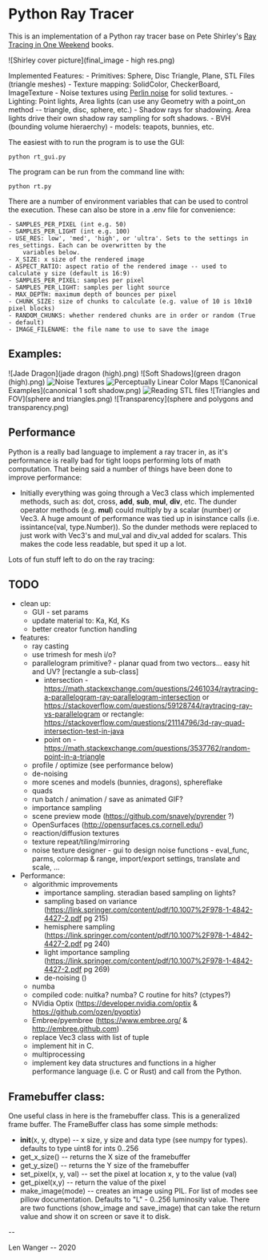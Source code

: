 # Python Ray Tracer

This is an implementation of a Python ray tracer base on Pete Shirley's [Ray Tracing in One Weekend](https://raytracing.github.io/) books.

![Shirley cover picture](final_image - high res.png)

Implemented Features:
    - Primitives: Sphere, Disc Triangle, Plane, STL Files (triangle meshes)
    - Texture mapping: SolidColor, CheckerBoard, ImageTexture
    - Noise textures using [Perlin noise](https://en.wikipedia.org/wiki/Perlin_noise) for solid textures.
    - Lighting: Point lights, Area lights (can use any Geometry with a point_on method -- triangle, disc, 
        sphere, etc.) 
    - Shadow rays for shadowing. Area lights drive their own shadow ray sampling for soft shadows.
    - BVH (bounding volume hieraerchy)
    - models: teapots, bunnies, etc.

The easiest with to run the program is to use the GUI:

    python rt_gui.py

The program can be run from the command line with:

    python rt.py

There are a number of environment variables that can be used to control the execution. These can also be store
in a .env file for convenience:

    - SAMPLES_PER_PIXEL (int e.g. 50)
    - SAMPLES_PER_LIGHT (int e.g. 100)
    - USE_RES: low', 'med', 'high', or 'ultra'. Sets to the settings in res_settings. Each can be overwritten by the
        variables below.
    - X_SIZE: x size of the rendered image
    - ASPECT_RATIO: aspect ratio of the rendered image -- used to calculate y size (default is 16:9)
    - SAMPLES_PER_PIXEL: samples per pixel
    - SAMPLES_PER_LIGHT: samples per light source
    - MAX_DEPTH: maximum depth of bounces per pixel
    - CHUNK_SIZE: size of chunks to calculate (e.g. value of 10 is 10x10 pixel blocks)
    - RANDOM_CHUNKS: whether rendered chunks are in order or random (True - default)
    - IMAGE_FILENAME: the file name to use to save the image

## Examples:

![Jade Dragon](jade dragon (high).png)
![Soft Shadows](green dragon (high).png)
![Noise Textures](noise_1.png.png)
![Perceptually Linear Color Maps](fire_texture.png)
![Canonical Examples](canonical 1 soft shadow.png)
![Reading STL files](gyroid.png)
![Triangles and FOV](sphere and triangles.png)
![Transparency](sphere and polygons and transparency.png)


## Performance

Python is a really bad language to implement a ray tracer in, as it's performance is really bad for tight loops
performing lots of math computation. That being said a number of things have been done to improve performance:
 
- Initially everything was going through a Vec3 class which implemented methods, such as: dot, cross, __add__, 
__sub__, __mul__, __div__, etc. The dunder operator methods (e.g. __mul__) could multiply by a scalar (number)
or Vec3. A huge amount of performance was tied up in isinstance calls (i.e. issintance(val, type.Number)). So the
dunder methods were replaced to just work with Vec3's and mul_val and div_val added for scalars. This makes the code
less readable, but sped it up a lot.

Lots of fun stuff left to do on the ray tracing:

## TODO

- clean up:
    - GUI - set params
    - update material to: Ka, Kd, Ks
    - better creator function handling
- features:
    - ray casting
    - use trimesh for mesh i/o?
    - parallelogram primitive? - planar quad from two vectors... easy hit and UV? [rectangle a sub-class]
        - intersection - https://math.stackexchange.com/questions/2461034/raytracing-a-parallelogram-ray-parallelogram-intersection
            or https://stackoverflow.com/questions/59128744/raytracing-ray-vs-parallelogram
            or rectangle: https://stackoverflow.com/questions/21114796/3d-ray-quad-intersection-test-in-java
        - point on - https://math.stackexchange.com/questions/3537762/random-point-in-a-triangle
    - profile / optimize (see performance below)
    - de-noising
    - more scenes and models (bunnies, dragons), sphereflake
    - quads
    - run batch / animation / save as animated GIF?
    - importance sampling
    - scene preview mode (https://github.com/snavely/pyrender ?)
    - OpenSurfaces (http://opensurfaces.cs.cornell.edu/)
    - reaction/diffusion textures
    - texture repeat/tiling/mirroring
    - noise texture designer - gui to design noise functions - eval_func, parms, 
        colormap & range, import/export settings, translate and scale, ...
- Performance:
    - algorithmic improvements 
        - importance sampling. steradian based sampling on lights?
        - sampling based on variance (https://link.springer.com/content/pdf/10.1007%2F978-1-4842-4427-2.pdf pg 215)
        - hemisphere sampling (https://link.springer.com/content/pdf/10.1007%2F978-1-4842-4427-2.pdf pg 240)
        - light importance sampling (https://link.springer.com/content/pdf/10.1007%2F978-1-4842-4427-2.pdf pg 269)
        - de-noising ()
    - numba
    - compiled code: nuitka? numba? C routine for hits? (ctypes?)
    - NVidia Optix (https://developer.nvidia.com/optix & https://github.com/ozen/pyoptix)
    - Embree/pyembree (https://www.embree.org/ & http://embree.github.com)    
    - replace Vec3 class with list of tuple
    - implement hit in C.
    - multiprocessing
    - implement key data structures and functions in a higher performance language (i.e. C or Rust) and call from the
        Python.

## Framebuffer class:

One useful class in here is the framebuffer class. This is a generalized frame buffer. The FrameBuffer class has some 
simple methods:

- __init__(x, y, dtype) -- x size, y size and data type (see numpy for types). defaults to type uint8 for ints 0..256
- get_x_size() -- returns the X size of the framebuffer
- get_y_size() -- returns the Y size of the framebuffer
- set_pixel(x, y, val) -- set the pixel at location x, y to the value (val)
- get_pixel(x,y) -- return the value of the pixel
- make_image(mode) -- creates an image using PIL. For list of modes see pillow documentation. Defaults to "L" - 0..256 luminosity value. There are two functions (show_image and save_image) that can take the return value and show it on screen or save it to disk.

--

Len Wanger -- 2020
